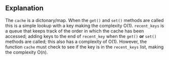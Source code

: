## Explanation

The `cache` is a dictonary/map.  When the `get()` and `set()` methods are called this is a simple lookup with a key making the complexity O(1).  `recent_keys` is a queue that keeps track of the order in which the cache has been accessed; adding keys to the end of `recent_key` when the `get()` **or** `set()` methods are called; this also has a complexity of O(1).  However, the function `cache` must check to see if the key is in the `recent_keys` list, making the complexity O(n).